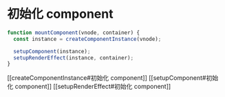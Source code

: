 # 初始化 component

```ts
function mountComponent(vnode, container) {
  const instance = createComponentInstance(vnode);

  setupComponent(instance);
  setupRenderEffect(instance, container);
}
```

[[createComponentInstance#初始化 component]]
[[setupComponent#初始化 component]]
[[setupRenderEffect#初始化 component]]